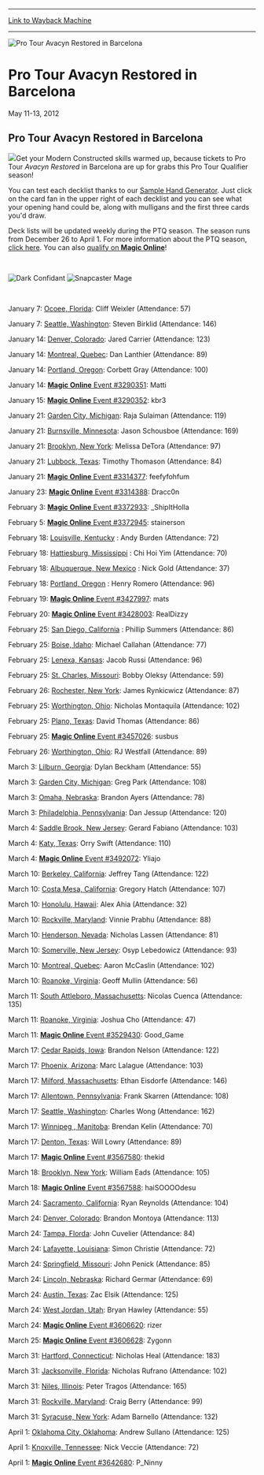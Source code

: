 
---
[Link to Wayback Machine](https://web.archive.org/web/20211128215922/https://magic.wizards.com/en/events/coverage/pro-tour-avacyn-restored-barcelona)

[_metadata_:description]:- "Pro Tour Avacyn Restored in Barcelona Get your Modern Constructed skills warmed up, because tickets to Pro Tour Avacyn Restored in Barcelona are up for grabs this Pro Tour Qualifier season! You can test each decklist thanks to our Sample Hand Generator. Just click on the card fan in the upper right of each decklist and you can see what your opening hand could be, along with"
[_metadata_:generator]:- "Drupal 7 (http://drupal.org)"
[_metadata_:node]:- "430791"
[_metadata_:source]:- "div-block-system-main"
[_metadata_:title]:- "Pro Tour Avacyn Restored in Barcelona"
[_metadata_:wayback_capture_timestamp]:- "2021-11-28 21:59:22"
[_metadata_:wayback_raw_url]:- "https://web.archive.org/web/20211128215922id_/https://magic.wizards.com/en/events/coverage/pro-tour-avacyn-restored-barcelona"
[_metadata_:wayback_url]:- "https://magic.wizards.com/en/events/coverage/pro-tour-avacyn-restored-barcelona"
---







![Pro Tour Avacyn Restored in Barcelona ](https://media.magic.wizards.com/images/banner/large_1_4.jpg)





Pro Tour Avacyn Restored in Barcelona
=====================================




May 11-13, 2012











Pro Tour Avacyn Restored in Barcelona
-------------------------------------



![](https://media.magic.wizards.com/image_legacy_migration//mtg/images/daily/events/ptq_2012.jpg)Get your Modern Constructed skills warmed up, because tickets to Pro Tour *Avacyn Restored* in Barcelona are up for grabs this Pro Tour Qualifier season!


You can test each decklist thanks to our [Sample Hand Generator](http://archive.wizards.com/Magic/Magazine/Article.aspx?x=mtgcom/feature/294). Just click on the card fan in the upper right of each decklist and you can see what your opening hand could be, along with mulligans and the first three cards you'd draw.


Deck lists will be updated weekly during the PTQ season. The season runs from December 26 to April 1. For more information about the PTQ season, [click here](http://archive.wizards.com/magic/tcg/events.aspx?x=mtgcom/protour/barcelona12-qualifiers). You can also [qualify on **Magic Online**](http://archive.wizards.com/Magic/TCG/Article.aspx?x=mtg/tcg/events/ptqmtgo/barcelona/12)!


 



![Dark Confidant](http://gatherer.wizards.com/Handlers/Image.ashx?type=card&name=Dark+Confidant)
![Snapcaster Mage](http://gatherer.wizards.com/Handlers/Image.ashx?type=card&name=Snapcaster+Mage)

 


  

January 7: [Ocoee, Florida](/en/articles/archive/event-coverage/pro-tour-avacyn-restored-qualifier-season-top-8-modern-decklists): Cliff Weixler (Attendance: 57)  

January 7: [Seattle, Washington](/en/articles/archive/event-coverage/pro-tour-avacyn-restored-qualifier-season-top-8-modern-decklists-1): Steven Birklid (Attendance: 146)  
  

January 14: [Denver, Colorado](/en/articles/archive/event-coverage/pro-tour-avacyn-restored-qualifier-season-top-8-modern-decklists-2): Jared Carrier (Attendance: 123)  

January 14: [Montreal, Quebec](/en/articles/archive/event-coverage/pro-tour-avacyn-restored-qualifier-season-top-8-modern-decklists-3): Dan Lanthier (Attendance: 89)  

January 14: [Portland, Oregon](/en/articles/archive/event-coverage/pro-tour-avacyn-restored-qualifier-season-top-8-modern-decklists-4): Corbett Gray (Attendance: 100)  

January 14: [**Magic Online**  Event #3290351](http://www.wizards.com/Magic/Digital/MagicOnlineTourn.aspx?x=mtg/digital/magiconline/tourn/3290351): Matti  

January 15: [**Magic Online**  Event #3290352](http://www.wizards.com/Magic/Digital/MagicOnlineTourn.aspx?x=mtg/digital/magiconline/tourn/3290352): kbr3  
  

January 21: [Garden City, Michigan](/en/articles/archive/event-coverage/pro-tour-avacyn-restored-qualifier-season-top-8-modern-decklists-7): Raja Sulaiman (Attendance: 119)  

January 21: [Burnsville, Minnesota](/en/articles/archive/event-coverage/pro-tour-avacyn-restored-qualifier-season-top-8-modern-decklists-6): Jason Schousboe (Attendance: 169)  

January 21: [Brooklyn, New York](/en/articles/archive/event-coverage/pro-tour-avacyn-restored-qualifier-season-top-8-modern-decklists-5): Melissa DeTora (Attendance: 97)  

January 21: [Lubbock, Texas](/en/articles/archive/event-coverage/pro-tour-avacyn-restored-qualifier-season-top-8-modern-decklists-8): Timothy Thomason (Attendance: 84)  

January 21: [**Magic Online**  Event #3314377](http://www.wizards.com/Magic/Digital/MagicOnlineTourn.aspx?x=mtg/digital/magiconline/tourn/3314377): feefyfohfum  

January 23: [**Magic Online**  Event #3314388](http://www.wizards.com/Magic/Digital/MagicOnlineTourn.aspx?x=mtg/digital/magiconline/tourn/3314388): Dracc0n  
  

February 3: [**Magic Online**  Event #3372933](http://www.wizards.com/Magic/Digital/MagicOnlineTourn.aspx?x=mtg/digital/magiconline/tourn/3372933): \_ShipItHolla  

February 5: [**Magic Online**  Event #3372945](http://www.wizards.com/Magic/Digital/MagicOnlineTourn.aspx?x=mtg/digital/magiconline/tourn/3372945): stainerson  
  

February 18: [Louisville, Kentucky](/en/articles/archive/event-coverage/pro-tour-avacyn-restored-qualifier-season-top-8-modern-decklists-11) : Andy Burden (Attendance: 72)  

February 18: [Hattiesburg, Mississippi](/en/articles/archive/event-coverage/pro-tour-avacyn-restored-qualifier-season-top-8-modern-decklists-10) : Chi Hoi Yim (Attendance: 70)  

February 18: [Albuquerque, New Mexico](/en/articles/archive/event-coverage/pro-tour-avacyn-restored-qualifier-season-top-8-modern-decklists-9) : Nick Gold (Attendance: 37)  

February 18: [Portland, Oregon](/en/articles/archive/event-coverage/pro-tour-avacyn-restored-qualifier-season-top-8-modern-decklists-12) : Henry Romero (Attendance: 96)  

February 19: [**Magic Online**  Event #3427997](http://www.wizards.com/Magic/Digital/MagicOnlineTourn.aspx?x=mtg/digital/magiconline/tourn/3427997): mats  

February 20: [**Magic Online**  Event #3428003](http://www.wizards.com/Magic/Digital/MagicOnlineTourn.aspx?x=mtg/digital/magiconline/tourn/3428003): RealDizzy  
  

February 25: [San Diego, California](/en/articles/archive/event-coverage/pro-tour-avacyn-restored-qualifier-season-top-8-modern-decklists-19) : Phillip Summers (Attendance: 86)  

February 25: [Boise, Idaho](/en/articles/archive/event-coverage/pro-tour-avacyn-restored-qualifier-season-top-8-modern-decklists-13): Michael Callahan (Attendance: 77)  

February 25: [Lenexa, Kansas](/en/articles/archive/event-coverage/pro-tour-avacyn-restored-qualifier-season-top-8-modern-decklists-17): Jacob Russi (Attendance: 96)  

February 25: [St. Charles, Missouri](/en/articles/archive/event-coverage/pro-tour-avacyn-restored-qualifier-season-top-8-modern-decklists-14): Bobby Oleksy (Attendance: 59)  

February 26: [Rochester, New York](/en/articles/archive/event-coverage/pro-tour-avacyn-restored-qualifier-season-top-8-modern-decklists-22): James Rynkicwicz (Attendance: 87)  

February 25: [Worthington, Ohio](/en/articles/archive/event-coverage/pro-tour-avacyn-restored-qualifier-season-top-8-modern-decklists-15): Nicholas Montaquila (Attendance: 102)  

February 25: [Plano, Texas](/en/articles/archive/event-coverage/pro-tour-avacyn-restored-qualifier-season-top-8-modern-decklists-18): David Thomas (Attendance: 86)  

February 25: [**Magic Online**  Event #3457026](http://www.wizards.com/Magic/Digital/MagicOnlineTourn.aspx?x=mtg/digital/magiconline/tourn/3457026): susbus  

February 26: [Worthington, Ohio](/en/articles/archive/event-coverage/pro-tour-avacyn-restored-qualifier-season-top-8-modern-decklists-24): RJ Westfall (Attendance: 89)  
  

March 3: [Lilburn, Georgia](/en/articles/archive/event-coverage/pro-tour-avacyn-restored-qualifier-season-top-8-modern-decklists-26): Dylan Beckham (Attendance: 55)  

March 3: [Garden City, Michigan](/en/articles/archive/event-coverage/pro-tour-avacyn-restored-qualifier-season-top-8-modern-decklists-25): Greg Park (Attendance: 108)  

March 3: [Omaha, Nebraska](/en/articles/archive/event-coverage/pro-tour-avacyn-restored-qualifier-season-top-8-modern-decklists-27): Brandon Ayers (Attendance: 78)  

March 3: [Philadelphia, Pennsylvania](/en/articles/archive/event-coverage/pro-tour-avacyn-restored-qualifier-season-top-8-modern-decklists-28): Dan Jessup (Attendance: 120)  

March 4: [Saddle Brook, New Jersey](/en/articles/archive/event-coverage/pro-tour-avacyn-restored-qualifier-season-top-8-modern-decklists-33): Gerard Fabiano (Attendance: 103)  

March 4: [Katy, Texas](/en/articles/archive/event-coverage/pro-tour-avacyn-restored-qualifier-season-top-8-modern-decklists-34): Orry Swift (Attendance: 110)  

March 4: [**Magic Online**  Event #3492072](http://www.wizards.com/Magic/Digital/MagicOnlineTourn.aspx?x=mtg/digital/magiconline/tourn/3492072): Yliajo  
  

March 10: [Berkeley, California](/en/articles/archive/event-coverage/pro-tour-avacyn-restored-qualifier-season-top-8-modern-decklists-36): Jeffrey Tang (Attendance: 122)  

March 10: [Costa Mesa, California](/en/articles/archive/event-coverage/pro-tour-avacyn-restored-qualifier-season-top-8-modern-decklists-37): Gregory Hatch (Attendance: 107)  

March 10: [Honolulu, Hawaii](/en/articles/archive/event-coverage/pro-tour-avacyn-restored-qualifier-season-top-8-modern-decklists-39): Alex Ahia (Attendance: 32)  

March 10: [Rockville, Maryland](/en/articles/archive/event-coverage/pro-tour-avacyn-restored-qualifier-season-top-8-modern-decklists-42): Vinnie Prabhu (Attendance: 88)  

March 10: [Henderson, Nevada](/en/articles/archive/event-coverage/pro-tour-avacyn-restored-qualifier-season-top-8-modern-decklists-38): Nicholas Lassen (Attendance: 81)  

March 10: [Somerville, New Jersey](/en/articles/archive/event-coverage/pro-tour-avacyn-restored-qualifier-season-top-8-modern-decklists-43): Osyp Lebedowicz (Attendance: 93)  

March 10: [Montreal, Quebec](/en/articles/archive/event-coverage/pro-tour-avacyn-restored-qualifier-season-top-8-modern-decklists-40): Aaron McCaslin (Attendance: 102)  

March 10: [Roanoke, Virginia](/en/articles/archive/event-coverage/pro-tour-avacyn-restored-qualifier-season-top-8-modern-decklists-41): Geoff Mullin (Attendance: 56)  

March 11: [South Attleboro, Massachusetts](/en/articles/archive/event-coverage/pro-tour-avacyn-restored-qualifier-season-top-8-modern-decklists-46): Nicolas Cuenca (Attendance: 135)  

March 11: [Roanoke, Virginia](/en/articles/archive/event-coverage/pro-tour-avacyn-restored-qualifier-season-top-8-modern-decklists-45): Joshua Cho (Attendance: 47)  

March 11: [**Magic Online**  Event #3529430](http://www.wizards.com/Magic/Digital/MagicOnlineTourn.aspx?x=mtg/digital/magiconline/tourn/3529430): Good\_Game  
  

March 17: [Cedar Rapids, Iowa](/en/articles/archive/event-coverage/pro-tour-avacyn-restored-qualifier-season-top-8-modern-decklists-48): Brandon Nelson (Attendance: 122)  

March 17: [Phoenix, Arizona](/en/articles/archive/event-coverage/pro-tour-avacyn-restored-qualifier-season-top-8-modern-decklists-51): Marc Lalague (Attendance: 103)  

March 17: [Milford, Massachusetts](/en/articles/archive/event-coverage/pro-tour-avacyn-restored-qualifier-season-top-8-modern-decklists-50): Ethan Eisdorfe (Attendance: 146)  

March 17: [Allentown, Pennsylvania](/en/articles/archive/event-coverage/pro-tour-avacyn-restored-qualifier-season-top-8-modern-decklists-47): Frank Skarren (Attendance: 108)  

March 17: [Seattle, Washington](/en/articles/archive/event-coverage/pro-tour-avacyn-restored-qualifier-season-top-8-modern-decklists-52): Charles Wong (Attendance: 162)  

March 17: [Winnipeg , Manitoba](/en/articles/archive/event-coverage/pro-tour-avacyn-restored-qualifier-season-top-8-modern-decklists-54): Brendan Kelin (Attendance: 70)  

March 17: [Denton, Texas](/en/articles/archive/event-coverage/pro-tour-avacyn-restored-qualifier-season-top-8-modern-decklists-49): Will Lowry (Attendance: 89)  

March 17: [**Magic Online**  Event #3567580](http://www.wizards.com/Magic/Digital/MagicOnlineTourn.aspx?x=mtg/digital/magiconline/tourn/3567580): thekid  

March 18: [Brooklyn, New York](/en/articles/archive/event-coverage/pro-tour-avacyn-restored-qualifier-season-top-8-modern-decklists-55): William Eads (Attendance: 105)  

March 18: [**Magic Online**  Event #3567588](http://www.wizards.com/Magic/Digital/MagicOnlineTourn.aspx?x=mtg/digital/magiconline/tourn/3567588): haiSOOOOdesu  
  

March 24: [Sacramento, California](/en/articles/archive/event-coverage/pro-tour-avacyn-restored-qualifier-season-top-8-modern-decklists-60): Ryan Reynolds (Attendance: 104)  

March 24: [Denver, Colorado](/en/articles/archive/event-coverage/pro-tour-avacyn-restored-qualifier-season-top-8-modern-decklists-57): Brandon Montoya (Attendance: 113)  

March 24: [Tampa, Florda](/en/articles/archive/event-coverage/pro-tour-avacyn-restored-qualifier-season-top-8-modern-decklists-62): John Cuvelier (Attendance: 84)  

March 24: [Lafayette, Louisiana](/en/articles/archive/event-coverage/pro-tour-avacyn-restored-qualifier-season-top-8-modern-decklists-58): Simon Christie (Attendance: 72)  

March 24: [Springfield, Missouri](/en/articles/archive/event-coverage/pro-tour-avacyn-restored-qualifier-season-top-8-modern-decklists-61): John Penick (Attendance: 85)  

March 24: [Lincoln, Nebraska](/en/articles/archive/event-coverage/pro-tour-avacyn-restored-qualifier-season-top-8-modern-decklists-59): Richard Germar (Attendance: 69)  

March 24: [Austin, Texas](/en/articles/archive/event-coverage/pro-tour-avacyn-restored-qualifier-season-top-8-modern-decklists-56): Zac Elsik (Attendance: 125)  

March 24: [West Jordan, Utah](/en/articles/archive/event-coverage/pro-tour-avacyn-restored-qualifier-season-top-8-modern-decklists-63): Bryan Hawley (Attendance: 55)  

March 24: [**Magic Online**  Event #3606620](http://www.wizards.com/Magic/Digital/MagicOnlineTourn.aspx?x=mtg/digital/magiconline/tourn/3606620): rizer  

March 25: [**Magic Online**  Event #3606628](http://www.wizards.com/Magic/Digital/MagicOnlineTourn.aspx?x=mtg/digital/magiconline/tourn/3606628): Zygonn  
  

March 31: [Hartford, Connecticut](/en/articles/archive/event-coverage/pro-tour-avacyn-restored-qualifier-season-top-8-modern-decklists-64): Nicholas Heal (Attendance: 183)  

March 31: [Jacksonville, Florida](/en/articles/archive/event-coverage/pro-tour-avacyn-restored-qualifier-season-top-8-modern-decklists-65): Nicholas Rufrano (Attendance: 102)  

March 31: [Niles, Illinois](/en/articles/archive/event-coverage/pro-tour-avacyn-restored-qualifier-season-top-8-modern-decklists-66): Peter Tragos (Attendance: 165)  

March 31: [Rockville, Maryland](/en/articles/archive/event-coverage/pro-tour-avacyn-restored-qualifier-season-top-8-modern-decklists-67): Craig Berry (Attendance: 99)  

March 31: [Syracuse, New York](/en/articles/archive/event-coverage/pro-tour-avacyn-restored-qualifier-season-top-8-modern-decklists-68): Adam Barnello (Attendance: 132)  

April 1: [Oklahoma City, Oklahoma](/en/articles/archive/event-coverage/pro-tour-avacyn-restored-qualifier-season-top-8-modern-decklists-70): Andrew Sullano (Attendance: 125)  

April 1: [Knoxville, Tennessee](/en/articles/archive/event-coverage/pro-tour-avacyn-restored-qualifier-season-top-8-modern-decklists-69): Nick Veccie (Attendance: 72)  

April 1: [**Magic Online**  Event #3642680](http://www.wizards.com/Magic/Digital/MagicOnlineTourn.aspx?x=mtg/digital/magiconline/tourn/3642680): P\_Ninny



